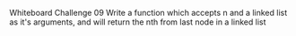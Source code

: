 Whiteboard Challenge 09
Write a function which accepts n and a linked list as it's arguments, and will return the nth from last node in a linked list